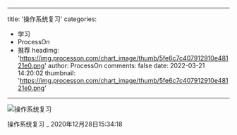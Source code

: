 
---
title: '操作系统复习'
categories: 
 - 学习
 - ProcessOn
 - 推荐
headimg: 'https://img.processon.com/chart_image/thumb/5fe6c7c407912910e48121e0.png'
author: ProcessOn
comments: false
date: 2022-03-21 14:20:02
thumbnail: 'https://img.processon.com/chart_image/thumb/5fe6c7c407912910e48121e0.png'
---

<div>   
<img class="thumb" alt="操作系统复习" src="https://img.processon.com/chart_image/thumb/5fe6c7c407912910e48121e0.png" referrerpolicy="no-referrer">
<p>操作系统复习 _ 2020年12月28日15:34:18</p>  
</div>
            